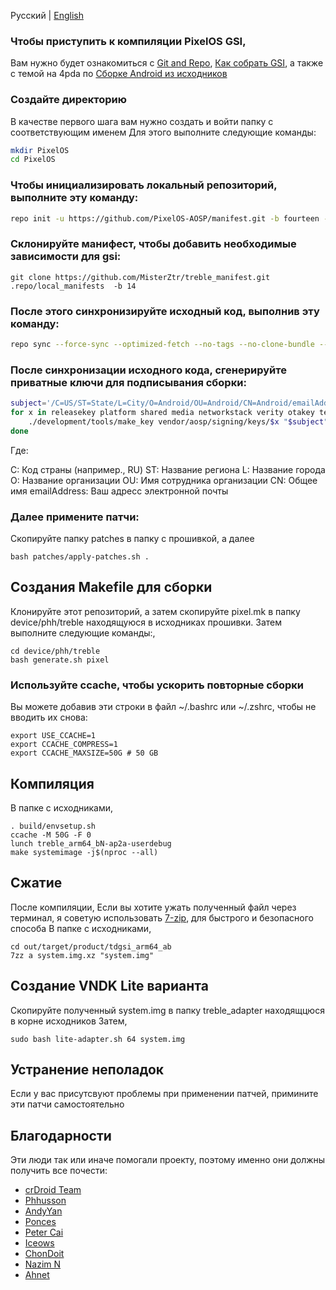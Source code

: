 Русский | [English](README.md)
### Чтобы приступить к компиляции PixelOS GSI,
Вам нужно будет ознакомиться с [Git and Repo](https://source.android.com/source/using-repo.html), [Как собрать GSI](https://github.com/phhusson/treble_experimentations/wiki/How-to-build-a-GSI%3F), а также с темой на 4pda по [Сборке Android из исходников](https://4pda.to/forum/index.php?showtopic=209610&view=findpost&p=6112304)


### Создайте директорию

В качестве первого шага вам нужно создать и войти папку с соответствующим именем
Для этого выполните следующие команды:

```bash
mkdir PixelOS
cd PixelOS
```

### Чтобы инициализировать локальный репозиторий, выполните эту команду:

```bash
repo init -u https://github.com/PixelOS-AOSP/manifest.git -b fourteen --git-lfs
```


### Склонируйте манифест, чтобы добавить необходимые зависимости для gsi:

    git clone https://github.com/MisterZtr/treble_manifest.git .repo/local_manifests  -b 14


### После этого синхронизируйте исходный код, выполнив эту команду:

```bash
repo sync --force-sync --optimized-fetch --no-tags --no-clone-bundle --prune -j$(nproc --all)
```


### После синхронизации исходного кода, сгенерируйте приватные ключи для подписывания сборки:

```bash
subject='/C=US/ST=State/L=City/O=Android/OU=Android/CN=Android/emailAddress=email@example.com'
for x in releasekey platform shared media networkstack verity otakey testkey sdk_sandbox bluetooth nfc; do \
    ./development/tools/make_key vendor/aosp/signing/keys/$x "$subject"; \
done
```
Где:

C: Код страны (например., RU) ST: Название региона L: Название города O: Название организации OU: Имя сотрудника организации CN: Общее имя emailAddress: Ваш адресс электронной почты


### Далее примените патчи:

Скопируйте папку patches в папку c прошивкой, а далее

```
bash patches/apply-patches.sh .
```

## Создания Makefile для сборки

 Клонируйте этот репозиторий, а затем скопируйте pixel.mk в папку device/phh/treble находящуюся в исходниках прошивки. Затем выполните следующие команды:,

 ```
cd device/phh/treble
bash generate.sh pixel
 ```

### Используйте ccache, чтобы ускорить повторные сборки

Вы можете добавив эти строки в файл ~/.bashrc или ~/.zshrc, чтобы не вводить их снова:

```
export USE_CCACHE=1
export CCACHE_COMPRESS=1
export CCACHE_MAXSIZE=50G # 50 GB
```

## Компиляция

В папке с исходниками,

 ```
. build/envsetup.sh
ccache -M 50G -F 0
lunch treble_arm64_bN-ap2a-userdebug
make systemimage -j$(nproc --all)
 ```


## Сжатие

После компиляции,
Если вы хотите ужать полученный файл через терминал, я советую использовать [7-zip](https://aur.archlinux.org/packages/7-zip), для быстрого и безопасного способа
В папке с исходниками,

   ```
cd out/target/product/tdgsi_arm64_ab
7zz a system.img.xz "system.img"
   ```


## Создание VNDK Lite варианта

Скопируйте полученный system.img в папку treble_adapter находящцюся в корне исходников
Затем,

   ```
sudo bash lite-adapter.sh 64 system.img
   ```


## Устранение неполадок

Если у вас присутсвуют проблемы при применении патчей, примините эти патчи самостоятельно



## Благодарности
Эти люди так или иначе помогали проекту, поэтому именно они должны получить все почести:
- [crDroid Team](https://github.com/crdroidandroid)
- [Phhusson](https://github.com/phhusson)
- [AndyYan](https://github.com/AndyCGYan)
- [Ponces](https://github.com/ponces)
- [Peter Cai](https://github.com/PeterCxy)
- [Iceows](https://github.com/Iceows)
- [ChonDoit](https://github.com/ChonDoit)
- [Nazim N ](https://github.com/naz664)
- [Ahnet](https://github.com/ahnet-69)
